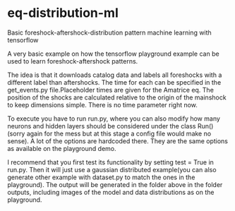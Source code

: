# eq-distribution-ml
Basic foreshock-aftershock-distribution pattern machine learning with tensorflow

A very basic example on how the tensorflow playground example can be used to learn foreshock-aftershock patterns. 

The idea is that it downloads catalog data and labels all foreshocks with a different label than aftershocks. The time for each can be specified in the get_events.py file.Placeholder times are given for the Amatrice eq.
The position of the shocks are calculated relative to the origin of the mainshock to keep dimensions simple. There is no time parameter right now.

To execute you have to run run.py, where you can also modify how many neurons and hidden layers should be considered under the class Run() (sorry again for the mess but at this stage a config file would make no sense). A lot of the options are hardcoded there. They are the same options as available on the playground demo.

I recommend that you first test its functionality by setting test = True in run.py. 
Then it will just use a gaussian distributed example(you can also generate other example with dataset.py to match the ones in the playground). 
The output will be generated in the folder above in the folder outputs, including images of the model and data distributions as on the playground. 
